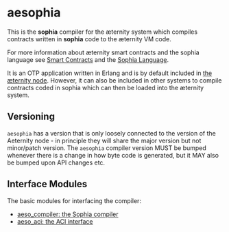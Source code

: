 # aesophia

This is the __sophia__ compiler for the æternity system which compiles contracts written in __sophia__ code to the æternity VM code.

For more information about æternity smart contracts and the sophia language see [Smart Contracts](https://github.com/aeternity/protocol/blob/master/contracts/contracts.md) and the [Sophia Language](https://github.com/aeternity/protocol/blob/master/contracts/sophia.md).

It is an OTP application written in Erlang and is by default included in
[the æternity node](https://github.com/aeternity/epoch). However, it can
also be included in other systems to compile contracts coded in sophia which
can then be loaded into the æternity system.

## Versioning

`aesophia` has a version that is only loosely connected to the version of the
Aeternity node - in principle they will share the major version but not
minor/patch version. The `aesophia` compiler version MUST be bumped whenever
there is a change in how byte code is generated, but it MAY also be bumped upon
API changes etc.

## Interface Modules

The basic modules for interfacing the compiler:

* [aeso_compiler: the Sophia compiler](./docs/aeso_compiler.md)
* [aeso_aci: the ACI interface](./docs/aeso_aci.md)
